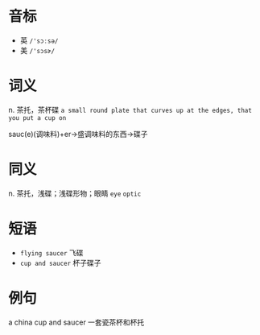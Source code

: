 # 音标

- 英 `/'sɔːsə/`
- 美 `/'sɔsɚ/`

# 词义

n. 茶托，茶杯碟
`a small round plate that curves up at the edges, that you put a cup on`



sauc(e)(调味料)+er→盛调味料的东西→碟子

# 同义

n. 茶托，浅碟；浅碟形物；眼睛
`eye` `optic`

# 短语

- `flying saucer` 飞碟
- `cup and saucer` 杯子碟子

# 例句

a china cup and saucer
一套瓷茶杯和杯托


